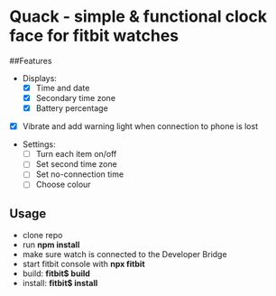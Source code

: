 # Quack - simple & functional clock face for fitbit watches

##Features
* Displays:
    * [x] Time and date
    * [x] Secondary time zone
    * [x] Battery percentage
* [x] Vibrate and add warning light when connection to phone is lost
* Settings:
    * [ ] Turn each item on/off
    * [ ] Set second time zone
    * [ ] Set no-connection time
    * [ ] Choose colour

## Usage
* clone repo
* run **npm install**
* make sure watch is connected to the Developer Bridge
* start fitbit console with **npx fitbit**
* build: **fitbit$ build**
* install: **fitbit$ install**
